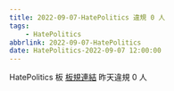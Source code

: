 ```yaml
---
title: 2022-09-07-HatePolitics 違規 0 人
tags:
    - HatePolitics
abbrlink: 2022-09-07-HatePolitics
date: HatePolitics-2022-09-07 12:00:00
---
```

HatePolitics 板 [板規連結](https://www.ptt.cc/bbs/HatePolitics/M.1617115262.A.D60.html)
昨天違規 0 人
